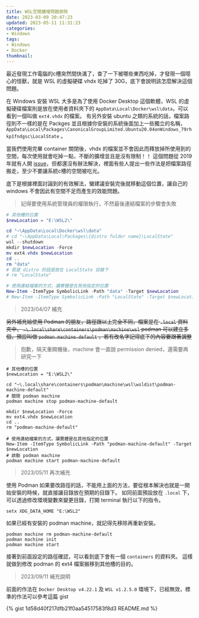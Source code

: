 ```yaml
---
title: WSL空間擴增問題排除
date: 2023-03-09 20:47:23
updated: 2023-05-11 11:31:23
categories:
- Windows
tags:
- Windows
- Docker
thumbnail:
---
```


最近發現工作電腦的c槽突然間快滿了，查了一下被哪些東西吃掉，才發現一個噁心的怪獸，就是 WSL 的虛擬硬碟 vhdx 吃掉了 30G，底下會說明該怎麼解決這個問題。

<!-- more -->

在 Windows 安裝 WSL 大多是為了使用 Docker Desktop 這個軟體，WSL 的虛擬硬碟檔案則是放在使用者資料夾下的 `AppData\Local\Docker\wsl\data`，可以看到一個叫做 `ext4.vhdx` 的檔案。
有另外安裝 ubuntu 之類的系統的話，檔案路徑則不一樣的是在 Packges 並且根據你安裝的系統後面加上一些獨立的名稱， `AppData\Local\Packages\CanonicalGroupLimited.Ubuntu20.04onWindows_79rhkp1fndgsc\LocalState` 。

當我們使用完畢 container 關閉後，vhdx 的檔案並不會因此而釋放掉所使用到的空間，每次使用就會吃掉一點，不斷的擴增並且是沒有限制！！
這個問題從 2019 年就有人開 [issue](https://github.com/microsoft/WSL/issues/4699)，但都還沒有辦法解決，裡面有些人提出一些作法是把檔案路徑搬走，至少不要讓系統c槽的空間被吃光。

底下是根據裡面討論到的有效解法，蠻建議安裝完後就移動這個位置，讓自己的 windows 不會因此有空間不足而產生的效能問題。

> 記得要使用系統管理員的權限執行，不然最後連結檔案的步驟會失敗

```powershell
# 其他槽的位置
$newLocation = "E:\WSL2\"

cd "~\AppData\Local\Docker\wsl\data"
# cd "~\AppData\Local\Packages\{distro folder name}\LocalState"
wsl --shutdown
mkdir $newLocation -Force
mv ext4.vhdx $newLocation
cd ..
rm "data"
# 若是 distro 的話是放在 LocalState 目錄下
# rm "LocalState"

# 使用連結檔案的方式，讓實體是在其他指定的位置
New-Item -ItemType SymbolicLink -Path "data" -Target $newLocation
# New-Item -ItemType SymbolicLink -Path "LocalState" -Target $newLocation
```

> 2023/04/07 補充

~~另外補充給使用 Podman 的朋友，路徑跟以上完全不同，檔案是在 `.local` 資料夾中， `~\.local\share\containers\podman\machine\wsl`
podman 可以建立多個，預設叫做 `podman-machine-default` ，若有改名字記得底下的內容要跟著調整~~

> 抱歉，隔天重開機後，machine 會一直說 permission denied，還需要再研究一下

```shell
# 其他槽的位置
$newLocation = "E:\WSL2\"

cd "~\.local\share\containers\podman\machine\wsl\wsldist\podman-machine-default"
# 關閉 podman machine
podman machine stop podman-machine-default

mkdir $newLocation -Force
mv ext4.vhdx $newLocation
cd ..
rm "podman-machine-default"

# 使用連結檔案的方式，讓實體是在其他指定的位置
New-Item -ItemType SymbolicLink -Path "podman-machine-default" -Target $newLocation
# 啟動 podman machine
podman machine start podman-machine-default
```

> 2023/05/11 再次補充

使用 Podman 如果要改路徑的話，不能用上面的方法，要從根本解決也就是一開始安裝的時候，就直接讓目錄放在預期的目錄下。
如同前面預設放在 `.local` 下，可以透過修改環境變數來變更目錄，打開 terminal 執行以下的指令。

```shell
setx XDG_DATA_HOME "E:\WSL2"
```

如果已經有安裝的 podman machine，就記得先移除再重新安裝。

```shell
podman machine rm podman-machine-default
podman machine init
podman machine start
```

接著到前面設定的路徑確認，可以看到底下會有一個 `containers` 的資料夾。
這樣就做到修改 podman 的 ext4 檔案搬移到其他槽的目的。

> 2023/09/11 補充說明

前面的作法在 `Docker Desktop v4.22.1` 及 `WSL v1.2.5.0` 環境下，已經無效，標準的作法可以參考這篇 gist

{% gist 1d58d40f217dfb21f0aa54517583f8d3 README.md  %}
